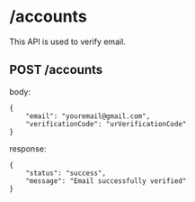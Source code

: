 # /accounts

This API is used to verify email.

## POST /accounts

body: 
```
{
    "email": "youremail@gmail.com",
    "verificationCode": "urVerificationCode"
}
```

response:
```
{
    "status": "success",
    "message": "Email successfully verified"
}
```